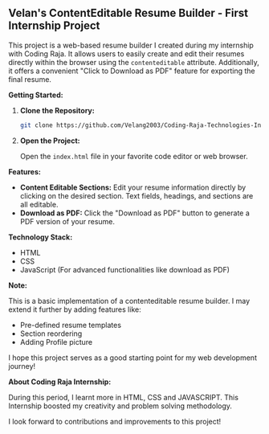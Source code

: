 ## Velan's ContentEditable Resume Builder - First Internship Project

This project is a web-based resume builder I created during my internship with Coding Raja. It allows users to easily create and edit their resumes directly within the browser using the `contenteditable` attribute. Additionally, it offers a convenient "Click to Download as PDF" feature for exporting the final resume.

**Getting Started:**

1. **Clone the Repository:**

   ```bash
   git clone https://github.com/Velang2003/Coding-Raja-Technologies-Internship-.git
   ```

2. **Open the Project:**

   Open the `index.html` file in your favorite code editor or web browser.

**Features:**

* **Content Editable Sections:** Edit your resume information directly by clicking on the desired section. Text fields, headings, and sections are all editable.
* **Download as PDF:** Click the "Download as PDF" button to generate a PDF version of your resume. 

**Technology Stack:**

* HTML
* CSS
* JavaScript (For advanced functionalities like download as PDF)

**Note:**

This is a basic implementation of a contenteditable resume builder. I may extend it further by adding features like:

* Pre-defined resume templates
* Section reordering
* Adding Profile picture 

I hope this project serves as a good starting point for my web development journey!

**About Coding Raja Internship:**

During this period, I learnt more in HTML, CSS and JAVASCRIPT.
This Internship boosted my creativity and problem solving methodology.

I look forward to contributions and improvements to this project!
